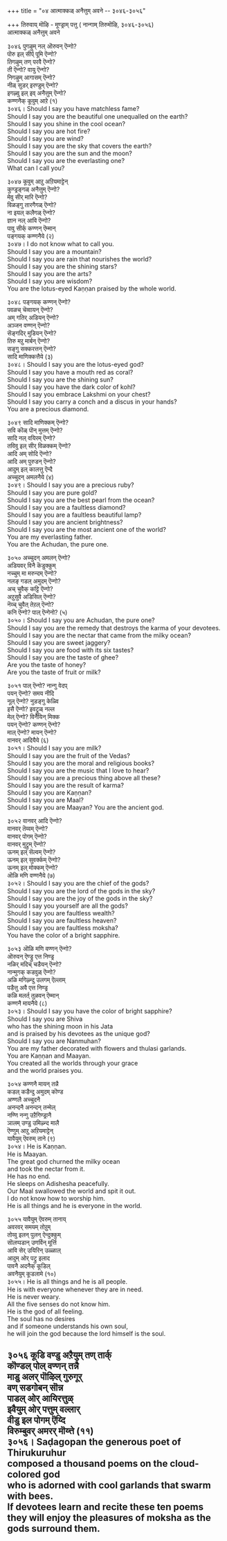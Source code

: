 +++
title = "०४ आत्माक्कळ् अनैत्तुम् अवने -- ३०४६-३०५६"

+++
तिरुवाय् मॊऴि - मूण्ड्राम् पत्तु ( नान्गाम् तिरुमॊऴि, ३०४६-३०५६)  
आत्माक्कळ् अनैत्तुम् अवने  

३०४६ पुगऴुम् नल् ऒरुवन् ऎन्गो?  
       पॊरु इल् सीर्प् पूमि ऎन्गो?  
तिगऴुम् तण् परवै ऎन्गो?  
       ती ऎन्गो? वायु ऎन्गो?  
निगऴुम् आगासम् ऎन्गो?  
       नीळ् सुडर् इरण्डुम् ऎन्गो?  
इगऴ्वु इल् इव् अनैत्तुम् ऎन्गो?  
       कण्णनैक् कूवुम् आऱे (१)  
३०४६। Should I say you have matchless fame?  
Should I say you are the beautiful one unequalled on the earth?  
Should I say you shine in the cool ocean?  
Should I say you are hot fire?  
Should I say you are wind?  
Should I say you are the sky that covers the earth?  
Should I say you are the sun and the moon?  
Should I say you are the everlasting one?  
What can I call you?  

३०४७ कूवुम् आऱु अऱियमाट्टेन्  
       कुण्ड्रङ्गळ् अनैत्तुम् ऎन्गो?  
मेवु सीर् मारि ऎन्गो?  
       विळङ्गु तारगैगळ् ऎन्गो?  
ना इयल् कलैगळ् ऎन्गो?  
       ज्ञान नल् आवि ऎन्गो?  
पावु सीर्क् कण्णन् ऎम्मान्  
       पङ्गयक् कण्णनैये (२)  
३०४७। I do not know what to call you.  
Should I say you are a mountain?  
Should I say you are rain that nourishes the world?  
Should I say you are the shining stars?  
Should I say you are the arts?  
Should I say you are wisdom?  
You are the lotus-eyed Kaṇṇan praised by the whole world.  

३०४८ पङ्गयक् कण्णन् ऎन्गो?  
       पवळच् चॆव्वायन् ऎन्गो?  
अम् गतिर् अडियन् ऎन्गो?  
       अञ्जन वण्णन् ऎन्गो?  
सॆङ्गदिर् मुडियन् ऎन्गो?  
       तिरु मऱु मार्बन् ऎन्गो?  
सङ्गु सक्करत्तन् ऎन्गो?  
       सादि माणिक्कत्तैये (३)  
३०४८। Should I say you are the lotus-eyed god?  
Should I say you have a mouth red as coral?  
Should I say you are the shining sun?  
Should I say you have the dark color of kohl?  
Should I say you embrace Lakshmi on your chest?  
Should I say you carry a conch and a discus in your hands?  
You are a precious diamond.  

३०४९ सादि माणिक्कम् ऎन्गो?  
       सवि कॊळ् पॊन् मुत्तम् ऎन्गो?  
सादि नल् वयिरम् ऎन्गो?  
       तविवु इल् सीर् विळक्कम् ऎन्गो?  
आदि अम् सोदि ऎन्गो?  
       आदि अम् पुरुडन् ऎन्गो?  
आदुम् इल् कालत्तु ऎन्दै  
       अच्चुदन् अमलनैये (४)  
३०४९। Should I say you are a precious ruby?  
Should I say you are pure gold?  
Should I say you are the best pearl from the ocean?  
Should I say you are a faultless diamond?  
Should I say you are a faultless beautiful lamp?  
Should I say you are ancient brightness?  
Should I say you are the most ancient one of the world?  
You are my everlasting father.  
You are the Achudan, the pure one.  

३०५० अच्चुदन् अमलन् ऎन्गो?  
       अडियवर् विनै कॆडुक्कुम्  
नच्चुम् मा मरुन्दम् ऎन्गो?  
       नलङ् गडल् अमुदम् ऎन्गो?  
अच् चुवैक् कट्टि ऎन्गो?  
       अऱुसुवै अडिसिल् ऎन्गो?  
नॆय्च् चुवैत् तेऱल् ऎन्गो?  
       कनि ऎन्गो? पाल् ऎन्गेनो? (५)  
३०५०। Should I say you are Achudan, the pure one?  
Should I say you are the remedy that destroys the karma of your devotees.  
Should I say you are the nectar that came from the milky ocean?  
Should I say you are sweet jaggery?  
Should I say you are food with its six tastes?  
Should I say you are the taste of ghee?  
Are you the taste of honey?  
Are you the taste of fruit or milk?  

३०५१ पाल् ऎन्गो? नान्गु वेदप्  
       पयन् ऎन्गो? समय नीदि  
नूल् ऎन्गो? नुडङ्गु केळ्वि  
       इसै ऎन्गो? इवट्रुळ् नल्ल  
मेल् ऎन्गो? विनैयिन् मिक्क  
       पयन् ऎन्गो? कण्णन् ऎन्गो?  
माल् ऎन्गो? मायन् ऎन्गो?  
       वानवर् आदियैये (६)  
३०५१। Should I say you are milk?  
Should I say you are the fruit of the Vedas?  
Should I say you are the moral and religious books?  
Should I say you are the music that I love to hear?  
Should I say you are a precious thing above all these?  
Should I say you are the result of karma?  
Should I say you are Kaṇṇan?  
Should I say you are Maal?  
Should I say you are Maayan? You are the ancient god.  

३०५२ वानवर् आदि ऎन्गो?  
       वानवर् तॆय्वम् ऎन्गो?  
वानवर् पोगम् ऎन्गो?  
       वानवर् मुट्रुम् ऎन्गो?  
ऊनम् इल् सॆल्वम् ऎन्गो?  
       ऊनम् इल् सुवर्क्कम् ऎन्गो?  
ऊनम् इल् मोक्कम् ऎन्गो?  
       ऒळि मणि वण्णनैये (७)  
३०५२। Should I say you are the chief of the gods?  
Should I say you are the lord of the gods in the sky?  
Should I say you are the joy of the gods in the sky?  
Should I say you yourself are all the gods?  
Should I say you are faultless wealth?  
Should I say you are faultless heaven?  
Should I say you are faultless moksha?  
You have the color of a bright sapphire.  

३०५३ ऒळि मणि वण्णन् ऎन्गो?  
       ऒरुवन् ऎण्ड्रु एत्त निण्ड्र  
नळिर् मदिच् चडैयन् ऎन्गो?  
       नान्मुगक् कडवुळ् ऎन्गो?  
अळि मगिऴ्न्दु उलगम् ऎल्लाम्  
       पडैत्तु अवै एत्त निण्ड्र  
कळि मलर्त् तुळवन् ऎम्मान्  
       कण्णनै मायनैये (८)  
३०५३। Should I say you have the color of bright sapphire?  
Should I say you are Shiva  
who has the shining moon in his Jata  
and is praised by his devotees as the unique god?  
Should I say you are Nanmuhan?  
You are my father decorated with flowers and thulasi garlands.  
You are Kaṇṇan and Maayan.  
You created all the worlds through your grace  
and the world praises you.  

३०५४ कण्णनै मायन् तन्नै  
       कडल् कडैन्दु अमुदम् कॊण्ड  
अण्णलै अच्चुदनै  
       अनन्दनै अनन्दन् तन्मेल्  
नण्णि नन्गु उऱैगिण्ड्रानै  
       ञालम् उण्डु उमिऴ्न्द मालै  
ऎण्णुम् आऱु अऱियमाट्टेन्  
       यावैयुम् ऎवरुम् ताने (९)  
३०५४। He is Kaṇṇan.  
He is Maayan.  
The great god churned the milky ocean  
and took the nectar from it.  
He has no end.  
He sleeps on Adishesha peacefully.  
Our Maal swallowed the world and spit it out.  
I do not know how to worship him.  
He is all things and he is everyone in the world.  

३०५५ यावैयुम् ऎवरुम् तानाय्  
       अवरवर् समयम् तोऱुम्  
तोय्वु इलन् पुलन् ऐन्दुक्कुम्  
       सॊलप्पडान् उणर्विन् मूर्त्ति  
आवि सेर् उयिरिन् उळ्ळाल्  
       आदुम् ओर् पट्रु इलाद  
पावनै अदनैक् कूडिल्  
       अवनैयुम् कूडलामे (१०)  
३०५५। He is all things and he is all people.  
He is with everyone whenever they are in need.  
He is never weary.  
All the five senses do not know him.  
He is the god of all feeling.  
The soul has no desires  
and if someone understands his own soul,  
he will join the god because the lord himself is the soul.  

३०५६ कूडि वण्डु अऱैयुम् तण् तार्क्  
       कॊण्डल् पोल् वण्णन् तन्नै  
माडु अलर् पॊऴिल् गुरुगूर्  
       वण् सडगोबन् सॊन्न  
पाडल् ओर् आयिरत्तुळ्  
       इवैयुम् ओर् पत्तुम् वल्लार्  
वीडु इल पोगम् ऎय्दि  
       विरुम्बुवर् अमरर् मॊय्त्ते (११)  
३०५६। Saḍagopan the generous poet of Thirukuruhur  
composed a thousand poems on the cloud-colored god  
who is adorned with cool garlands that swarm with bees.  
If devotees learn and recite these ten poems  
they will enjoy the pleasures of moksha as the gods surround them.  
-----------  


